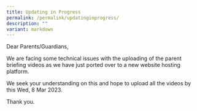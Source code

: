 ```yaml
---
title: Updating in Progress
permalink: /permalink/updatinginprogress/
description: ""
variant: markdown
---
```

Dear Parents/Guardians,

We are facing some technical issues with the uploading of the parent briefing videos as we have just ported over to a new website hosting platform.

We seek your understanding on this and hope to upload all the videos by this Wed, 8 Mar 2023.

Thank you.